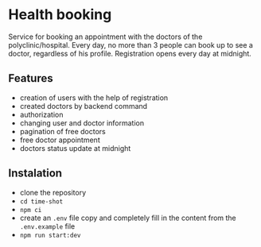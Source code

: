 # Health booking
Service for booking an appointment with the doctors of the polyclinic/hospital.
Every day, no more than 3 people can book up to see a doctor, regardless of his profile.
Registration opens every day at midnight.

## Features 
- creation of users with the help of registration
- created doctors by backend command
- authorization
- changing user and doctor information
- pagination of free doctors
- free doctor appointment
- doctors status update at midnight


## Instalation 
 - clone the repository
 - ```сd time-shot```
 - ```npm ci```
 - create an ```.env``` file copy and completely fill in the content from the ```.env.example``` file
 - ```npm run start:dev```
